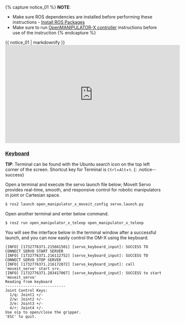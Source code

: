 
{% capture notice_01 %}
**NOTE**:
- Make sure ROS dependencies are installed before performing these instructions - [Install ROS Packages](/docs/en/platform/openmanipulator_x/ros_setup/#install-ros-packages)
- Make sure to run [OpenMANIPULATOR-X controller](/docs/en/platform/openmanipulator_x/ros_controller_package/#launch-controller) instructions before use of the instruction
{% endcapture %}
<div class="notice--info">{{ notice_01 | markdownify }}</div>

<iframe width="560" height="315" src="https://www.youtube.com/embed/FGHBMJByJ7k" frameborder="0" allow="accelerometer; autoplay; encrypted-media; gyroscope; picture-in-picture" allowfullscreen></iframe>

### [Keyboard](#keyboard)

**TIP**: Terminal can be found with the Ubuntu search icon on the top left corner of the screen. Shortcut key for Terminal is `Ctrl`+`Alt`+`t`.
{: .notice--success}

Open a terminal and execute the servo launch file below; MoveIt Servo provides real-time, smooth, and responsive control for robotic manipulators in joint or Cartesian space.
```bash
$ ros2 launch open_manipulator_x_moveit_config servo.launch.py
```  


Open another terminal and enter below command.  
```bash
$ ros2 run open_manipulator_x_teleop open_manipulator_x_teleop
```

You will see the interface below in the terminal window after a successful launch, and you can now easily control the OM-X using the keyboard.

```
[INFO] [1732776371.215661501] [servo_keyboard_input]: SUCCESS TO CONNECT SERVO START SERVER
[INFO] [1732776371.216112752] [servo_keyboard_input]: SUCCESS TO CONNECT SERVO STOP SERVER
[INFO] [1732776371.216172872] [servo_keyboard_input]: call 'moveit_servo' start srv.
[INFO] [1732776371.283417067] [servo_keyboard_input]: SUCCESS to start 'moveit_servo'
Reading from keyboard
---------------------------
Joint Control Keys:
  1/q: Joint1 +/-
  2/w: Joint2 +/-
  3/e: Joint3 +/-
  4/r: Joint4 +/-
Use o|p to open/close the gripper.
'ESC' to quit.
```
